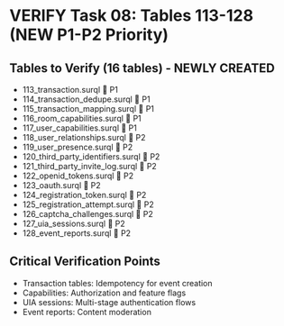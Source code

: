 # VERIFY Task 08: Tables 113-128 (NEW P1-P2 Priority)

## Tables to Verify (16 tables) - NEWLY CREATED
- 113_transaction.surql 🔸 P1
- 114_transaction_dedupe.surql 🔸 P1
- 115_transaction_mapping.surql 🔸 P1
- 116_room_capabilities.surql 🔸 P1
- 117_user_capabilities.surql 🔸 P1
- 118_user_relationships.surql 🔹 P2
- 119_user_presence.surql 🔹 P2
- 120_third_party_identifiers.surql 🔹 P2
- 121_third_party_invite_log.surql 🔹 P2
- 122_openid_tokens.surql 🔹 P2
- 123_oauth.surql 🔹 P2
- 124_registration_token.surql 🔹 P2
- 125_registration_attempt.surql 🔹 P2
- 126_captcha_challenges.surql 🔹 P2
- 127_uia_sessions.surql 🔹 P2
- 128_event_reports.surql 🔹 P2

## Critical Verification Points
- Transaction tables: Idempotency for event creation
- Capabilities: Authorization and feature flags
- UIA sessions: Multi-stage authentication flows
- Event reports: Content moderation
